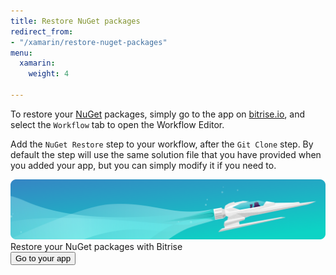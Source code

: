 ```yaml
---
title: Restore NuGet packages
redirect_from:
- "/xamarin/restore-nuget-packages"
menu:
  xamarin:
    weight: 4

---
```

To restore your [NuGet](https://www.nuget.org/) packages,
simply go to the app on [bitrise.io](https://www.bitrise.io),
and select the `Workflow` tab to open the Workflow Editor.

Add the `NuGet Restore` step to your workflow, after the `Git Clone` step. By default the step will use the same solution file that you have provided when you added your app, but you can simply modify it if you need to.

<div class="banner">
	<img src="/assets/images/banner-bg-888x170.png" style="border: none;">
	<div class="deploy-text">Restore your NuGet packages with Bitrise</div>
	<a target="_blank" href="https://app.bitrise.io/dashboard/builds"><button class="button">Go to your app</button></a>
</div>